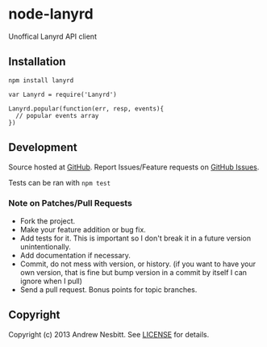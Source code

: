 # node-lanyrd

Unoffical Lanyrd API client

## Installation

    npm install lanyrd
    
    var Lanyrd = require('Lanyrd')
    
    Lanyrd.popular(function(err, resp, events){
      // popular events array
    })

## Development

Source hosted at [GitHub](http://github.com/andrew/node-lanyrd).
Report Issues/Feature requests on [GitHub Issues](http://github.com/andrew/node-lanyrd/issues).

Tests can be ran with `npm test`

### Note on Patches/Pull Requests

 * Fork the project.
 * Make your feature addition or bug fix.
 * Add tests for it. This is important so I don't break it in a future version unintentionally.
 * Add documentation if necessary.
 * Commit, do not mess with version, or history. (if you want to have your own version, that is fine but bump version in a commit by itself I can ignore when I pull)
 * Send a pull request. Bonus points for topic branches.

## Copyright

Copyright (c) 2013 Andrew Nesbitt. See [LICENSE](https://github.com/andrew/node-lanyrd/blob/master/LICENSE) for details.
